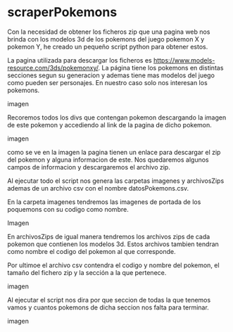 # scraperPokemons
Con la necesidad de obtener los ficheros zip que una pagina web nos brinda con los modelos 3d
de los pokemons del juego pokemon X y pokemon Y, he creado un pequeño script python para obtener estos. 

La pagina utilizada para descargar los ficheros es <https://www.models-resource.com/3ds/pokemonxy/>. La página tiene los pokemons en
distintas secciones segun su generacion y ademas tiene mas modelos del juego como pueden ser personajes. En nuestro caso solo nos interesan los pokemons.

imagen

Recoremos todos los divs que contengan pokemon descargando la imagen de este pokemon y accediendo al link de la pagina de dicho pokemon. 

imagen

como se ve en la imagen la pagina tienen un enlace para descargar el zip del pokemon y alguna informacion de este. Nos quedaremos algunos campos de informacion 
y descargaremos el archivo zip.

Al ejecutar todo el script nos genera las carpetas imagenes y archivosZips ademas de un archivo csv con el nombre datosPokemons.csv.

En la carpeta imagenes tendremos las imagenes de portada de los poquemons con su codigo como nombre.

Imagen

En archivosZips de igual manera tendremos los archivos zips de cada pokemon que contienen los modelos 3d. Estos archivos tambien tendran como nombre
el codigo del pokemon al que corresponde.

Por ultimoe el archivo csv contendra el codigo y nombre del pokemon, el tamaño del fichero zip y la sección a la que pertenece.

imagen

Al ejecutar el script nos dira por que seccion de todas la que tenemos vamos y cuantos pokemons de dicha seccion nos falta para terminar.

imagen
